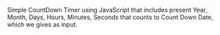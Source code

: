 Simple CountDown Timer using JavaScript that includes present Year, Month, Days, Hours, Minutes, Seconds that counts to Count Down Date, which we gives as input.
